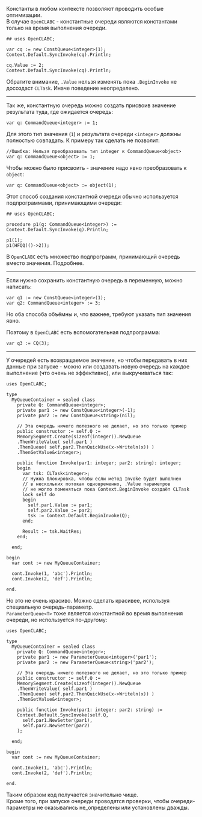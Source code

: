 


Константы в любом контексте позволяют проводить особые оптимизации.\
В случае `OpenCLABC` - константные очереди являются константами только на время выполнения очереди.
```
## uses OpenCLABC;

var cq := new ConstQueue<integer>(1);
Context.Default.SyncInvoke(cq).Println;

cq.Value := 2;
Context.Default.SyncInvoke(cq).Println;
```
Обратите внимание, `.Value` нельзя изменять пока `.BeginInvoke` не досоздаст `CLTask`. Иначе поведение неопределено.

---

Так же, константную очередь можно создать присвоив значение результата туда, где ожидается очередь:
```
var q: CommandQueue<integer> := 1;
```
Для этого тип значения (`1`) и результата очереди `<integer>` должны полностью совпадать. К примеру так сделать не позволит:
```
//Ошибка: Нельзя преобразовать тип integer к CommandQueue<object>
var q: CommandQueue<object> := 1;
```
Чтобы можно было присвоить - значение надо явно преобразовать к `object`:
```
var q: CommandQueue<object> := object(1);
```
Этот способ создания константной очереди обычно используется подпрограммами, принимающими очереди:
```
## uses OpenCLABC;

procedure p1(q: CommandQueue<integer>) :=
Context.Default.SyncInvoke(q).Println;

p1(1);
p1(HFQQ(()->2));
```
В `OpenCLABC` есть множество подпрограмм, принимающий очередь вместо значения.
<a path="../Вложенные очереди/">Подробнее</a>.
 
---

Если нужно сохранить константную очередь в переменную, можно написать:
```
var q1 := new ConstQueue<integer>(1);
var q2: CommandQueue<integer> := 3;
```
Но оба способа объёмны и, что важнее, требуют указать тип значения явно.

Поэтому в `OpenCLABC` есть вспомогательная подпрограмма:
```
var q3 := CQ(3);
```

---

У очередей есть возвращаемое значение, но чтобы передавать в них данные при запуске - можно
или создавать новую очередь на каждое выполнение (что очень не эффективно), или выкручиваться так:
```
uses OpenCLABC;

type
  MyQueueContainer = sealed class
    private Q: CommandQueue<integer>;
    private par1 := new ConstQueue<integer>(-1);
    private par2 := new ConstQueue<string>(nil);
    
    // Эта очередь ничего полезного не делает, но это только пример
    public constructor := self.Q :=
    MemorySegment.Create(sizeof(integer)).NewQueue
    .ThenWriteValue( self.par1 )
    .ThenQueue( self.par2.ThenQuickUse(x->Writeln(x)) )
    .ThenGetValue&<integer>;
    
    public function Invoke(par1: integer; par2: string): integer;
    begin
      var tsk: CLTask<integer>;
      // Нужна блокировка, чтобы если метод Invoke будет выполнен
      // в нескольких потоках одновременно, .Value параметров
      // не могло поменяться пока Context.BeginInvoke создаёт CLTask
      lock self do
      begin
        self.par1.Value := par1;
        self.par2.Value := par2;
        tsk := Context.Default.BeginInvoke(Q);
      end;
      
      Result := tsk.WaitRes;
    end;
    
  end;
  
begin
  var cont := new MyQueueContainer;
  
  cont.Invoke(1, 'abc').Println;
  cont.Invoke(2, 'def').Println;
  
end.
```
Но это не очень красиво. Можно сделать красивее, используя специальную очередь-параметр.\
`ParameterQueue<T>` тоже является константной во время выполнения очереди, но используется по-другому:
```
uses OpenCLABC;

type
  MyQueueContainer = sealed class
    private Q: CommandQueue<integer>;
    private par1 := new ParameterQueue<integer>('par1');
    private par2 := new ParameterQueue<string>('par2');
    
    // Эта очередь ничего полезного не делает, но это только пример
    public constructor := self.Q :=
    MemorySegment.Create(sizeof(integer)).NewQueue
    .ThenWriteValue( self.par1 )
    .ThenQueue( self.par2.ThenQuickUse(x->Writeln(x)) )
    .ThenGetValue&<integer>;
    
    public function Invoke(par1: integer; par2: string) :=
    Context.Default.SyncInvoke(self.Q,
      self.par1.NewSetter(par1),
      self.par2.NewSetter(par2)
    );
    
  end;
  
begin
  var cont := new MyQueueContainer;
  
  cont.Invoke(1, 'abc').Println;
  cont.Invoke(2, 'def').Println;
  
end.
```
Таким образом код получается значительно чище.\
Кроме того, при запуске очереди проводятся проверки, чтобы очереди-параметры
не оказывались не_определены или установлены дважды.


